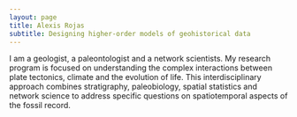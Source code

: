 ```yaml
---
layout: page
title: Alexis Rojas
subtitle: Designing higher-order models of geohistorical data
---
```

I am a geologist, a paleontologist and a network scientists. My research program is focused on understanding the complex interactions between plate tectonics, climate and the evolution of life. This interdisciplinary approach combines stratigraphy, paleobiology, spatial statistics and network science to address specific questions on spatiotemporal aspects of the fossil record.

